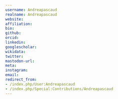 ```yaml
---
username: Andreapascaud
realname: Andreapascaud
website: 
affiliation: 
bio: 
github: 
orcid: 
linkedin: 
googlescholar: 
wikidata: 
twitter: 
mastodon-url: 
meta:
instagram:
email:
redirect_from:
- /index.php/User:Andreapascaud
- /index.php/Special:Contributions/Andreapascaud
---
```

